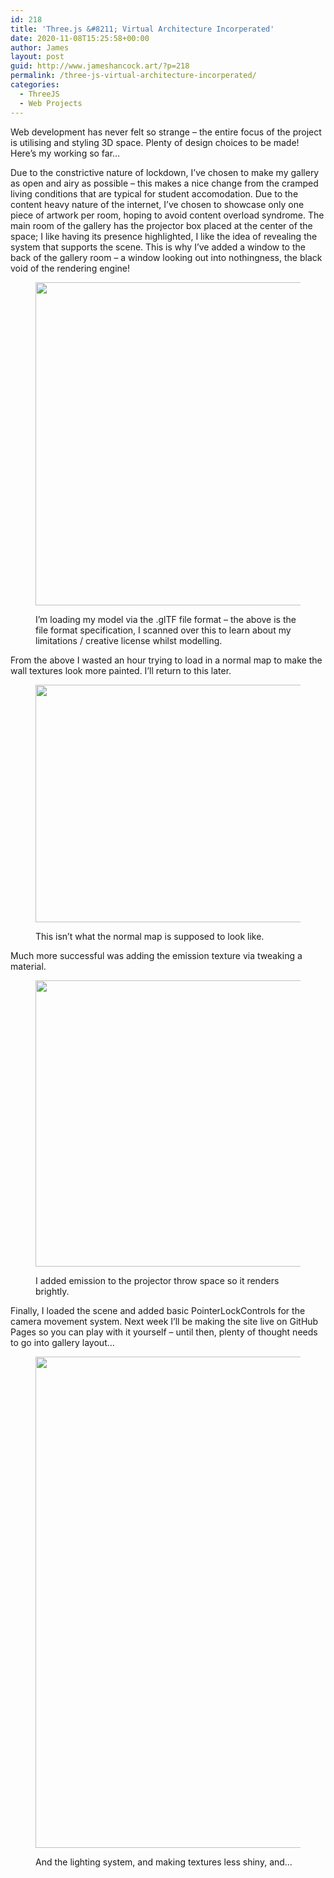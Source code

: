 ```yaml
---
id: 218
title: 'Three.js &#8211; Virtual Architecture Incorperated'
date: 2020-11-08T15:25:58+00:00
author: James
layout: post
guid: http://www.jameshancock.art/?p=218
permalink: /three-js-virtual-architecture-incorperated/
categories:
  - ThreeJS
  - Web Projects
---
```

Web development has never felt so strange &#8211; the entire focus of the project is utilising and styling 3D space. Plenty of design choices to be made! Here&#8217;s my working so far&#8230;

<!--more-->

Due to the constrictive nature of lockdown, I&#8217;ve chosen to make my gallery as open and airy as possible &#8211; this makes a nice change from the cramped living conditions that are typical for student accomodation. Due to the content heavy nature of the internet, I&#8217;ve chosen to showcase only one piece of artwork per room, hoping to avoid content overload syndrome. The main room of the gallery has the projector box placed at the center of the space; I like having its presence highlighted, I like the idea of revealing the system that supports the scene. This is why I&#8217;ve added a window to the back of the gallery room &#8211; a window looking out into nothingness, the black void of the rendering engine!<figure class="wp-block-image size-large">

<img loading="lazy" width="1024" height="517" src="http://www.jameshancock.art/wp-content/uploads/2020/11/Welcome-to-the-glTF-specification-1024x517.jpg" alt="" class="wp-image-220" srcset="http://www.jameshancock.art/wp-content/uploads/2020/11/Welcome-to-the-glTF-specification-1024x517.jpg 1024w, http://www.jameshancock.art/wp-content/uploads/2020/11/Welcome-to-the-glTF-specification-300x151.jpg 300w, http://www.jameshancock.art/wp-content/uploads/2020/11/Welcome-to-the-glTF-specification-768x388.jpg 768w, http://www.jameshancock.art/wp-content/uploads/2020/11/Welcome-to-the-glTF-specification-1536x775.jpg 1536w, http://www.jameshancock.art/wp-content/uploads/2020/11/Welcome-to-the-glTF-specification.jpg 1920w" sizes="(max-width: 767px) 89vw, (max-width: 1000px) 54vw, (max-width: 1071px) 543px, 580px" /> <figcaption>I&#8217;m loading my model via the .glTF file format &#8211; the above is the file format specification, I scanned over this to learn about my limitations / creative license whilst modelling.</figcaption></figure> 

From the above I wasted an hour trying to load in a normal map to make the wall textures look more painted. I&#8217;ll return to this later.<figure class="wp-block-image size-large is-resized">

<img loading="lazy" src="http://www.jameshancock.art/wp-content/uploads/2020/11/Not-Much-Luck-with-The-Normal-Map-1024x578.jpg" alt="" class="wp-image-221" width="674" height="380" srcset="http://www.jameshancock.art/wp-content/uploads/2020/11/Not-Much-Luck-with-The-Normal-Map-1024x578.jpg 1024w, http://www.jameshancock.art/wp-content/uploads/2020/11/Not-Much-Luck-with-The-Normal-Map-300x169.jpg 300w, http://www.jameshancock.art/wp-content/uploads/2020/11/Not-Much-Luck-with-The-Normal-Map-768x434.jpg 768w, http://www.jameshancock.art/wp-content/uploads/2020/11/Not-Much-Luck-with-The-Normal-Map.jpg 1510w" sizes="(max-width: 674px) 100vw, 674px" /> <figcaption>This isn&#8217;t what the normal map is supposed to look like.</figcaption></figure> 

Much more successful was adding the emission texture via tweaking a material.<figure class="wp-block-image size-large is-resized">

<img loading="lazy" src="http://www.jameshancock.art/wp-content/uploads/2020/11/Added-Emission-To-The-Projector-Wall-1024x696.jpg" alt="" class="wp-image-219" width="674" height="458" srcset="http://www.jameshancock.art/wp-content/uploads/2020/11/Added-Emission-To-The-Projector-Wall-1024x696.jpg 1024w, http://www.jameshancock.art/wp-content/uploads/2020/11/Added-Emission-To-The-Projector-Wall-300x204.jpg 300w, http://www.jameshancock.art/wp-content/uploads/2020/11/Added-Emission-To-The-Projector-Wall-768x522.jpg 768w, http://www.jameshancock.art/wp-content/uploads/2020/11/Added-Emission-To-The-Projector-Wall.jpg 1189w" sizes="(max-width: 674px) 100vw, 674px" /> <figcaption>I added emission to the projector throw space so it renders brightly.</figcaption></figure> 

Finally, I loaded the scene and added basic PointerLockControls for the camera movement system. Next week I&#8217;ll be making the site live on GitHub Pages so you can play with it yourself &#8211; until then, plenty of thought needs to go into gallery layout&#8230;<figure class="wp-block-image size-large">

<img loading="lazy" width="1024" height="786" src="http://www.jameshancock.art/wp-content/uploads/2020/11/Online-Emissive-1024x786.png" alt="" class="wp-image-222" srcset="http://www.jameshancock.art/wp-content/uploads/2020/11/Online-Emissive-1024x786.png 1024w, http://www.jameshancock.art/wp-content/uploads/2020/11/Online-Emissive-300x230.png 300w, http://www.jameshancock.art/wp-content/uploads/2020/11/Online-Emissive-768x590.png 768w, http://www.jameshancock.art/wp-content/uploads/2020/11/Online-Emissive.png 1276w" sizes="(max-width: 767px) 89vw, (max-width: 1000px) 54vw, (max-width: 1071px) 543px, 580px" /> <figcaption>And the lighting system, and making textures less shiny, and&#8230;</figcaption></figure>